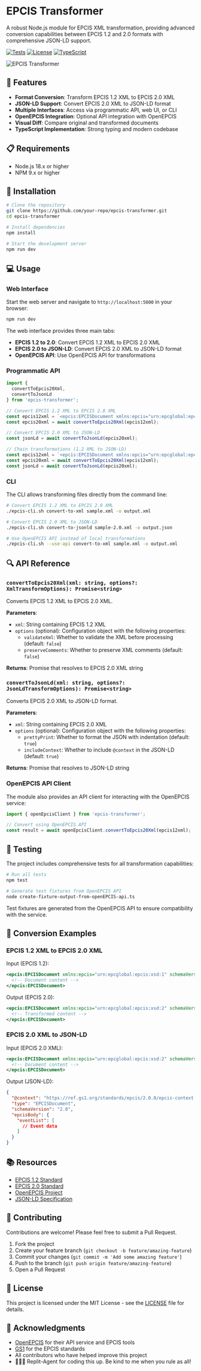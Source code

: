 # EPCIS Transformer

A robust Node.js module for EPCIS XML transformation, providing advanced conversion capabilities between EPCIS 1.2 and 2.0 formats with comprehensive JSON-LD support.

[![Tests](https://img.shields.io/badge/tests-passing-brightgreen)](https://github.com/your-repo/epcis-transformer)
[![License](https://img.shields.io/badge/license-MIT-blue.svg)](LICENSE)
[![TypeScript](https://img.shields.io/badge/TypeScript-5.0%2B-blue)](https://www.typescriptlang.org/)

![EPCIS Transformer](./generated-icon.png)

## 🌟 Features

- **Format Conversion**: Transform EPCIS 1.2 XML to EPCIS 2.0 XML
- **JSON-LD Support**: Convert EPCIS 2.0 XML to JSON-LD format
- **Multiple Interfaces**: Access via programmatic API, web UI, or CLI
- **OpenEPCIS Integration**: Optional API integration with OpenEPCIS
- **Visual Diff**: Compare original and transformed documents
- **TypeScript Implementation**: Strong typing and modern codebase

## 📋 Requirements

- Node.js 18.x or higher
- NPM 9.x or higher

## 🚀 Installation

```bash
# Clone the repository
git clone https://github.com/your-repo/epcis-transformer.git
cd epcis-transformer

# Install dependencies
npm install

# Start the development server
npm run dev
```

## 💻 Usage

### Web Interface

Start the web server and navigate to `http://localhost:5000` in your browser:

```bash
npm run dev
```

The web interface provides three main tabs:
- **EPCIS 1.2 to 2.0**: Convert EPCIS 1.2 XML to EPCIS 2.0 XML
- **EPCIS 2.0 to JSON-LD**: Convert EPCIS 2.0 XML to JSON-LD format
- **OpenEPCIS API**: Use OpenEPCIS API for transformations

### Programmatic API

```typescript
import { 
  convertToEpcis20Xml, 
  convertToJsonLd 
} from 'epcis-transformer';

// Convert EPCIS 1.2 XML to EPCIS 2.0 XML
const epcis12xml = `<epcis:EPCISDocument xmlns:epcis="urn:epcglobal:epcis:xsd:1">...</epcis:EPCISDocument>`;
const epcis20xml = await convertToEpcis20Xml(epcis12xml);

// Convert EPCIS 2.0 XML to JSON-LD
const jsonLd = await convertToJsonLd(epcis20xml);

// Chain transformations (1.2 XML to JSON-LD)
const epcis12xml = `<epcis:EPCISDocument xmlns:epcis="urn:epcglobal:epcis:xsd:1">...</epcis:EPCISDocument>`;
const epcis20xml = await convertToEpcis20Xml(epcis12xml);
const jsonLd = await convertToJsonLd(epcis20xml);
```

### CLI

The CLI allows transforming files directly from the command line:

```bash
# Convert EPCIS 1.2 XML to EPCIS 2.0 XML
./epcis-cli.sh convert-to-xml sample.xml -o output.xml

# Convert EPCIS 2.0 XML to JSON-LD
./epcis-cli.sh convert-to-jsonld sample-2.0.xml -o output.json

# Use OpenEPCIS API instead of local transformations
./epcis-cli.sh --use-api convert-to-xml sample.xml -o output.xml
```

## 🔍 API Reference

### `convertToEpcis20Xml(xml: string, options?: XmlTransformOptions): Promise<string>`

Converts EPCIS 1.2 XML to EPCIS 2.0 XML.

**Parameters**:
- `xml`: String containing EPCIS 1.2 XML
- `options` (optional): Configuration object with the following properties:
  - `validateXml`: Whether to validate the XML before processing (default: `false`)
  - `preserveComments`: Whether to preserve XML comments (default: `false`)

**Returns**: Promise that resolves to EPCIS 2.0 XML string

### `convertToJsonLd(xml: string, options?: JsonLdTransformOptions): Promise<string>`

Converts EPCIS 2.0 XML to JSON-LD format.

**Parameters**:
- `xml`: String containing EPCIS 2.0 XML
- `options` (optional): Configuration object with the following properties:
  - `prettyPrint`: Whether to format the JSON with indentation (default: `true`)
  - `includeContext`: Whether to include `@context` in the JSON-LD (default: `true`)

**Returns**: Promise that resolves to JSON-LD string

### OpenEPCIS API Client

The module also provides an API client for interacting with the OpenEPCIS service:

```typescript
import { openEpcisClient } from 'epcis-transformer';

// Convert using OpenEPCIS API
const result = await openEpcisClient.convertToEpcis20Xml(epcis12xml);
```

## 🧪 Testing

The project includes comprehensive tests for all transformation capabilities:

```bash
# Run all tests
npm test

# Generate test fixtures from OpenEPCIS API
node create-fixture-output-from-openEPCIS-api.ts
```

Test fixtures are generated from the OpenEPCIS API to ensure compatibility with the service.

## 🔄 Conversion Examples

### EPCIS 1.2 XML to EPCIS 2.0 XML

Input (EPCIS 1.2):
```xml
<epcis:EPCISDocument xmlns:epcis="urn:epcglobal:epcis:xsd:1" schemaVersion="1.2">
  <!-- Document content -->
</epcis:EPCISDocument>
```

Output (EPCIS 2.0):
```xml
<epcis:EPCISDocument xmlns:epcis="urn:epcglobal:epcis:xsd:2" schemaVersion="2.0">
  <!-- Transformed content -->
</epcis:EPCISDocument>
```

### EPCIS 2.0 XML to JSON-LD

Input (EPCIS 2.0 XML):
```xml
<epcis:EPCISDocument xmlns:epcis="urn:epcglobal:epcis:xsd:2" schemaVersion="2.0">
  <!-- Document content -->
</epcis:EPCISDocument>
```

Output (JSON-LD):
```json
{
  "@context": "https://ref.gs1.org/standards/epcis/2.0.0/epcis-context.jsonld",
  "type": "EPCISDocument",
  "schemaVersion": "2.0",
  "epcisBody": {
    "eventList": [
      // Event data
    ]
  }
}
```

## 📚 Resources

- [EPCIS 1.2 Standard](https://www.gs1.org/standards/epcis)
- [EPCIS 2.0 Standard](https://www.gs1.org/standards/epcis-and-cbv)
- [OpenEPCIS Project](https://github.com/openepcis)
- [JSON-LD Specification](https://json-ld.org/)

## 🤝 Contributing

Contributions are welcome! Please feel free to submit a Pull Request.

1. Fork the project
2. Create your feature branch (`git checkout -b feature/amazing-feature`)
3. Commit your changes (`git commit -m 'Add some amazing feature'`)
4. Push to the branch (`git push origin feature/amazing-feature`)
5. Open a Pull Request

## 📝 License

This project is licensed under the MIT License - see the [LICENSE](LICENSE) file for details.

## 🙏 Acknowledgments

- [OpenEPCIS](https://github.com/openepcis) for their API service and EPCIS tools
- [GS1](https://www.gs1.org/) for the EPCIS standards
- All contributors who have helped improve this project
- 🤖🤖🤖 Replit-Agent for coding this up. Be kind to me when you rule as all!